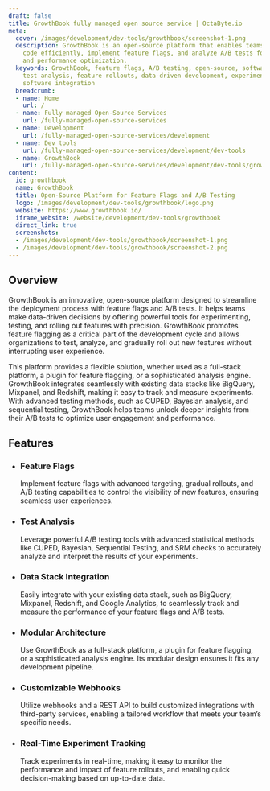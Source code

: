 ```yaml
---
draft: false
title: GrowthBook fully managed open source service | OctaByte.io
meta:
  cover: /images/development/dev-tools/growthbook/screenshot-1.png
  description: GrowthBook is an open-source platform that enables teams to deploy
    code efficiently, implement feature flags, and analyze A/B tests for better decision-making
    and performance optimization.
  keywords: GrowthBook, feature flags, A/B testing, open-source, software deployment,
    test analysis, feature rollouts, data-driven development, experiment analysis,
    software integration
  breadcrumb:
  - name: Home
    url: /
  - name: Fully managed Open-Source Services
    url: /fully-managed-open-source-services
  - name: Development
    url: /fully-managed-open-source-services/development
  - name: Dev tools
    url: /fully-managed-open-source-services/development/dev-tools
  - name: GrowthBook
    url: /fully-managed-open-source-services/development/dev-tools/growthbook
content:
  id: growthbook
  name: GrowthBook
  title: Open-Source Platform for Feature Flags and A/B Testing
  logo: /images/development/dev-tools/growthbook/logo.png
  website: https://www.growthbook.io/
  iframe_website: /website/development/dev-tools/growthbook
  direct_link: true
  screenshots:
  - /images/development/dev-tools/growthbook/screenshot-1.png
  - /images/development/dev-tools/growthbook/screenshot-2.png
---
```


## Overview

GrowthBook is an innovative, open-source platform designed to streamline the deployment process with feature flags and A/B tests. It helps teams make data-driven decisions by offering powerful tools for experimenting, testing, and rolling out features with precision. GrowthBook promotes feature flagging as a critical part of the development cycle and allows organizations to test, analyze, and gradually roll out new features without interrupting user experience.

This platform provides a flexible solution, whether used as a full-stack platform, a plugin for feature flagging, or a sophisticated analysis engine. GrowthBook integrates seamlessly with existing data stacks like BigQuery, Mixpanel, and Redshift, making it easy to track and measure experiments. With advanced testing methods, such as CUPED, Bayesian analysis, and sequential testing, GrowthBook helps teams unlock deeper insights from their A/B tests to optimize user engagement and performance.

## Features

- ### Feature Flags

  Implement feature flags with advanced targeting, gradual rollouts, and A/B testing capabilities to control the visibility of new features, ensuring seamless user experiences.

- ### Test Analysis

  Leverage powerful A/B testing tools with advanced statistical methods like CUPED, Bayesian, Sequential Testing, and SRM checks to accurately analyze and interpret the results of your experiments.

- ### Data Stack Integration

  Easily integrate with your existing data stack, such as BigQuery, Mixpanel, Redshift, and Google Analytics, to seamlessly track and measure the performance of your feature flags and A/B tests.

- ### Modular Architecture

  Use GrowthBook as a full-stack platform, a plugin for feature flagging, or a sophisticated analysis engine. Its modular design ensures it fits any development pipeline.

- ### Customizable Webhooks

  Utilize webhooks and a REST API to build customized integrations with third-party services, enabling a tailored workflow that meets your team’s specific needs.

- ### Real-Time Experiment Tracking

  Track experiments in real-time, making it easy to monitor the performance and impact of feature rollouts, and enabling quick decision-making based on up-to-date data.